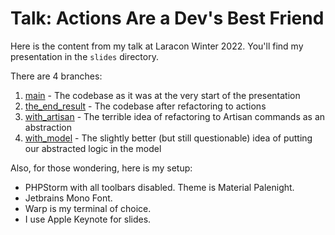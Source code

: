 # Talk: Actions Are a Dev's Best Friend

Here is the content from my talk at Laracon Winter 2022. You'll find my presentation in the `slides` directory.

There are 4 branches:

1) [main](https://github.com/lukeraymonddowning/actions-are-a-devs-best-friend/tree/main) - The codebase as it was at the very start of the presentation
2) [the_end_result](https://github.com/lukeraymonddowning/actions-are-a-devs-best-friend/tree/the_end_result) - The codebase after refactoring to actions
3) [with_artisan](https://github.com/lukeraymonddowning/actions-are-a-devs-best-friend/tree/with_artisan) - The terrible idea of refactoring to Artisan commands as an abstraction
4) [with_model](https://github.com/lukeraymonddowning/actions-are-a-devs-best-friend/tree/with_model) - The slightly better (but still questionable) idea of putting our abstracted logic in the model

Also, for those wondering, here is my setup:

- PHPStorm with all toolbars disabled. Theme is Material Palenight.
- Jetbrains Mono Font.
- Warp is my terminal of choice.
- I use Apple Keynote for slides.
